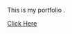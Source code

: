 This is my portfolio .
<html>
  <a href="https://i-roshankumar.github.io/Portfolio/"> Click Here</a>
</html>
